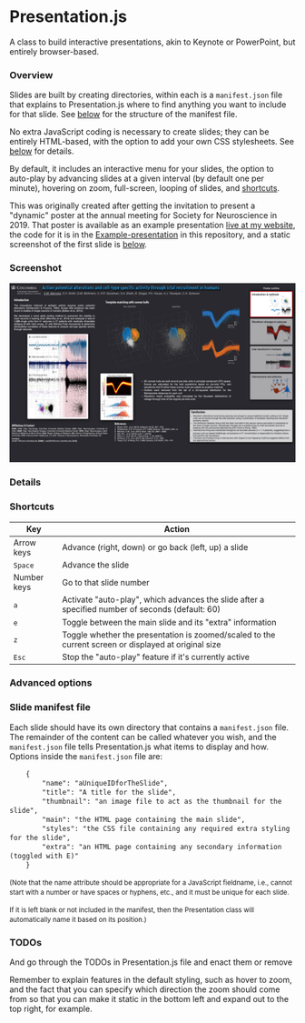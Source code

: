 # Presentation.js
A class to build interactive presentations, akin to Keynote or PowerPoint, but
entirely browser-based.

### Overview
Slides are built by creating directories, within each is a `manifest.json` file
that explains to Presentation.js where to find anything you want to include for
that slide. See [below](#Slide-manifest-file) for the structure of the manifest
file.

No extra JavaScript coding is necessary to create slides; they can be entirely
HTML-based, with the option to add your own CSS stylesheets. See [below](#Details)
for details.

By default, it includes an interactive menu for your slides, the option to auto-play
by advancing slides at a given interval (by default one per minute), hovering on zoom,
full-screen, looping of slides, and [shortcuts](#Shortcuts).

This was originally created after getting the invitation to present a "dynamic" poster
at the annual meeting for Society for Neuroscience in 2019. That poster is available
as an example presentation [live at my website](https://edmerix.github.io/SfN2019/),
the code for it is in the [Example-presentation](Example-presentation) in this
repository, and a static screenshot of the first slide is [below](#screenshot).

### Screenshot
![Screenshot of a single slide using Presentation.js](screenshot.png?raw=true "Screenshot of a single slide using Presentation.js")

### Details


### Shortcuts
|Key| Action |
|--|--|
|Arrow keys|Advance (right, down) or go back (left, up) a slide|
|`Space`|Advance the slide|
|Number keys|Go to that slide number|
|`a`|Activate "auto-play", which advances the slide after a specified number of seconds (default: 60)|
|`e`|Toggle between the main slide and its "extra" information|
|`z`|Toggle whether the presentation is zoomed/scaled to the current screen or displayed at original size|
|`Esc`|Stop the "auto-play" feature if it's currently active|

### Advanced options


### Slide manifest file
Each slide should have its own directory that contains a `manifest.json` file. The remainder of the
content can be called whatever you wish, and the `manifest.json` file tells Presentation.js
what items to display and how. Options inside the `manifest.json` file are:

```
    {
        "name": "aUniqueIDforTheSlide",
        "title": "A title for the slide",
       	"thumbnail": "an image file to act as the thumbnail for the slide",
       	"main": "the HTML page containing the main slide",
        "styles": "the CSS file containing any required extra styling for the slide",
       	"extra": "an HTML page containing any secondary information (toggled with E)"
    }
```

<small>(Note that the name attribute should be appropriate for a JavaScript fieldname, i.e., cannot
start with a number or have spaces or hyphens, etc., and it must be unique for each slide.

If it is left blank or not included in the manifest, then the Presentation class will
automatically name it based on its position.)</small>


### TODOs

And go through the TODOs in Presentation.js file and enact them or remove

Remember to explain features in the default styling, such as hover to zoom,
and the fact that you can specify which direction the zoom should come from
so that you can make it static in the bottom left and expand out to the top
right, for example.
